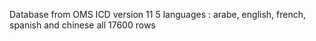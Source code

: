 Database from OMS 
ICD version 11
5 languages : arabe, english, french, spanish and chinese
all 17600 rows
